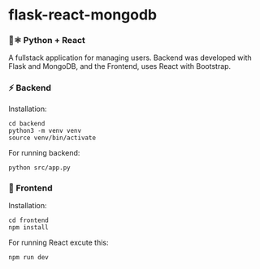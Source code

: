 # flask-react-mongodb

### 🐍⚛️ Python + React
A fullstack application for managing users. Backend was developed with Flask and MongoDB, and the Frontend, uses React with Bootstrap. 


### ⚡️ Backend
Installation:
```
cd backend
python3 -m venv venv
source venv/bin/activate
```

For running backend:
```
python src/app.py
```

### 🎨 Frontend
Installation:
```
cd frontend
npm install
```

For running React excute this:
```
npm run dev
```
